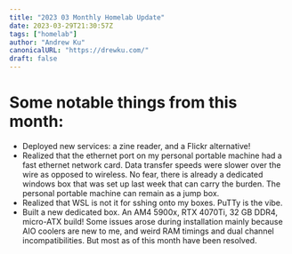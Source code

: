 ```yaml
---
title: "2023 03 Monthly Homelab Update"
date: 2023-03-29T21:30:57Z
tags: ["homelab"]
author: "Andrew Ku"
canonicalURL: "https://drewku.com/"
draft: false
---
```


# Some notable things from this month:
- Deployed new services: a zine reader, and a Flickr alternative! 
- Realized that the ethernet port on my personal portable machine had a fast ethernet network card. Data transfer speeds were slower over the wire as opposed to wireless. No fear, there is already a dedicated windows box that was set up last week that can carry the burden. The personal portable machine can remain as a jump box. 
- Realized that WSL is not it for sshing onto my boxes. PuTTy is the vibe.
- Built a new dedicated box. An AM4 5900x, RTX 4070Ti, 32 GB DDR4, micro-ATX build! Some issues arose during installation mainly because AIO coolers are new to me, and weird RAM timings and dual channel incompatibilities. But most as of this month have been resolved.  
